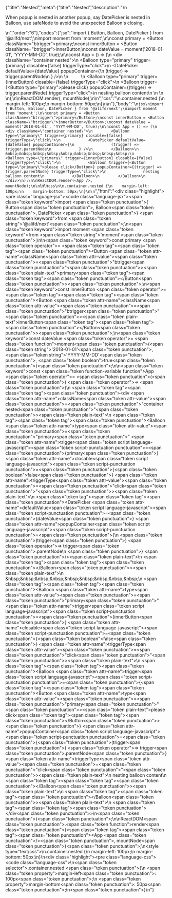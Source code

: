{"title":"Nested","meta":{"title":"Nested","description":"\n<p>When popup is nested in another popup, say DatePicker is nested in Balloon, use safeNode to avoid the unexpected Balloon&#39;s closing.</p>\n","order":"6"},"codes":{"jsx":"import { Button, Balloon, DatePicker } from '@alifd/next';\nimport moment from 'moment';\n\nconst primary = <Button className=\"btrigger\">primary</Button>;\nconst innerButton = <Button className=\"btrigger\">innerButton</Button>;\nconst dateValue = moment('2018-01-01', 'YYYY-MM-DD', true);\n\nconst App = () => (\n    <div className=\"container nested\">\n        <Balloon type=\"primary\" trigger={primary} closable={false} triggerType=\"click\">\n            <DatePicker defaultValue={dateValue} popupContainer={\n                (trigger) => trigger.parentNode\n            } />\n        </Balloon>\n        &nbsp;&nbsp;&nbsp;&nbsp;&nbsp;&nbsp;&nbsp;&nbsp;&nbsp;\n        <Balloon type=\"primary\" trigger={innerButton} closable={false} triggerType=\"click\">\n            <Balloon trigger={<Button type=\"primary\">please click</Button>} popupContainer={(trigger) => trigger.parentNode} triggerType=\"click\">\n                nesting balloon content\n            </Balloon>\n        </Balloon>\n    </div>\n);\n\nReactDOM.render(<App />, mountNode);\n\n","css":"\n.container.nested {\n    margin-left: 100px;\n    margin-bottom: 50px;\n}\n\n"},"body":"\n````jsx\nimport { Button, Balloon, DatePicker } from '@alifd/next';\nimport moment from 'moment';\n\nconst primary = <Button className=\"btrigger\">primary</Button>;\nconst innerButton = <Button className=\"btrigger\">innerButton</Button>;\nconst dateValue = moment('2018-01-01', 'YYYY-MM-DD', true);\n\nconst App = () => (\n    <div className=\"container nested\">\n        <Balloon type=\"primary\" trigger={primary} closable={false} triggerType=\"click\">\n            <DatePicker defaultValue={dateValue} popupContainer={\n                (trigger) => trigger.parentNode\n            } />\n        </Balloon>\n        &nbsp;&nbsp;&nbsp;&nbsp;&nbsp;&nbsp;&nbsp;&nbsp;&nbsp;\n        <Balloon type=\"primary\" trigger={innerButton} closable={false} triggerType=\"click\">\n            <Balloon trigger={<Button type=\"primary\">please click</Button>} popupContainer={(trigger) => trigger.parentNode} triggerType=\"click\">\n                nesting balloon content\n            </Balloon>\n        </Balloon>\n    </div>\n);\n\nReactDOM.render(<App />, mountNode);\n\n````\n\n```css\n\n.container.nested {\n    margin-left: 100px;\n    margin-bottom: 50px;\n}\n\n```","html":"<script>(function(){'use strict';\n\nvar _next = require('@alifd/next');\n\nvar _moment = require('moment');\n\nvar _moment2 = _interopRequireDefault(_moment);\n\nfunction _interopRequireDefault(obj) { return obj && obj.__esModule ? obj : { default: obj }; }\n\nvar primary = React.createElement(\n    _next.Button,\n    { className: 'btrigger' },\n    'primary'\n);\nvar innerButton = React.createElement(\n    _next.Button,\n    { className: 'btrigger' },\n    'innerButton'\n);\nvar dateValue = (0, _moment2.default)('2018-01-01', 'YYYY-MM-DD', true);\n\nvar App = function App() {\n    return React.createElement(\n        'div',\n        { className: 'container nested' },\n        React.createElement(\n            _next.Balloon,\n            { type: 'primary', trigger: primary, closable: false, triggerType: 'click' },\n            React.createElement(_next.DatePicker, { defaultValue: dateValue, popupContainer: function popupContainer(trigger) {\n                    return trigger.parentNode;\n                } })\n        ),\n        '\\xA0\\xA0\\xA0\\xA0\\xA0\\xA0\\xA0\\xA0\\xA0',\n        React.createElement(\n            _next.Balloon,\n            { type: 'primary', trigger: innerButton, closable: false, triggerType: 'click' },\n            React.createElement(\n                _next.Balloon,\n                { trigger: React.createElement(\n                        _next.Button,\n                        { type: 'primary' },\n                        'please click'\n                    ), popupContainer: function popupContainer(trigger) {\n                        return trigger.parentNode;\n                    }, triggerType: 'click' },\n                'nesting balloon content'\n            )\n        )\n    );\n};\n\nReactDOM.render(React.createElement(App, null), mountNode);})()</script><div class=\"highlight\"><pre class=\"language-jsx\"><code class=\"language-jsx\"><span class=\"token keyword\">import</span> <span class=\"token punctuation\">{</span> Button<span class=\"token punctuation\">,</span> Balloon<span class=\"token punctuation\">,</span> DatePicker <span class=\"token punctuation\">}</span> <span class=\"token keyword\">from</span> <span class=\"token string\">'@alifd/next'</span><span class=\"token punctuation\">;</span>\n<span class=\"token keyword\">import</span> moment <span class=\"token keyword\">from</span> <span class=\"token string\">'moment'</span><span class=\"token punctuation\">;</span>\n\n<span class=\"token keyword\">const</span> primary <span class=\"token operator\">=</span> <span class=\"token tag\"><span class=\"token tag\"><span class=\"token punctuation\">&lt;</span>Button</span> <span class=\"token attr-name\">className</span><span class=\"token attr-value\"><span class=\"token punctuation\">=</span><span class=\"token punctuation\">\"</span>btrigger<span class=\"token punctuation\">\"</span></span><span class=\"token punctuation\">></span></span><span class=\"token plain-text\">primary</span><span class=\"token tag\"><span class=\"token tag\"><span class=\"token punctuation\">&lt;/</span>Button</span><span class=\"token punctuation\">></span></span><span class=\"token punctuation\">;</span>\n<span class=\"token keyword\">const</span> innerButton <span class=\"token operator\">=</span> <span class=\"token tag\"><span class=\"token tag\"><span class=\"token punctuation\">&lt;</span>Button</span> <span class=\"token attr-name\">className</span><span class=\"token attr-value\"><span class=\"token punctuation\">=</span><span class=\"token punctuation\">\"</span>btrigger<span class=\"token punctuation\">\"</span></span><span class=\"token punctuation\">></span></span><span class=\"token plain-text\">innerButton</span><span class=\"token tag\"><span class=\"token tag\"><span class=\"token punctuation\">&lt;/</span>Button</span><span class=\"token punctuation\">></span></span><span class=\"token punctuation\">;</span>\n<span class=\"token keyword\">const</span> dateValue <span class=\"token operator\">=</span> <span class=\"token function\">moment</span><span class=\"token punctuation\">(</span><span class=\"token string\">'2018-01-01'</span><span class=\"token punctuation\">,</span> <span class=\"token string\">'YYYY-MM-DD'</span><span class=\"token punctuation\">,</span> <span class=\"token boolean\">true</span><span class=\"token punctuation\">)</span><span class=\"token punctuation\">;</span>\n\n<span class=\"token keyword\">const</span> <span class=\"token function-variable function\">App</span> <span class=\"token operator\">=</span> <span class=\"token punctuation\">(</span><span class=\"token punctuation\">)</span> <span class=\"token operator\">=></span> <span class=\"token punctuation\">(</span>\n    <span class=\"token tag\"><span class=\"token tag\"><span class=\"token punctuation\">&lt;</span>div</span> <span class=\"token attr-name\">className</span><span class=\"token attr-value\"><span class=\"token punctuation\">=</span><span class=\"token punctuation\">\"</span>container nested<span class=\"token punctuation\">\"</span></span><span class=\"token punctuation\">></span></span><span class=\"token plain-text\">\n        </span><span class=\"token tag\"><span class=\"token tag\"><span class=\"token punctuation\">&lt;</span>Balloon</span> <span class=\"token attr-name\">type</span><span class=\"token attr-value\"><span class=\"token punctuation\">=</span><span class=\"token punctuation\">\"</span>primary<span class=\"token punctuation\">\"</span></span> <span class=\"token attr-name\">trigger</span><span class=\"token script language-javascript\"><span class=\"token script-punctuation punctuation\">=</span><span class=\"token punctuation\">{</span>primary<span class=\"token punctuation\">}</span></span> <span class=\"token attr-name\">closable</span><span class=\"token script language-javascript\"><span class=\"token script-punctuation punctuation\">=</span><span class=\"token punctuation\">{</span><span class=\"token boolean\">false</span><span class=\"token punctuation\">}</span></span> <span class=\"token attr-name\">triggerType</span><span class=\"token attr-value\"><span class=\"token punctuation\">=</span><span class=\"token punctuation\">\"</span>click<span class=\"token punctuation\">\"</span></span><span class=\"token punctuation\">></span></span><span class=\"token plain-text\">\n            </span><span class=\"token tag\"><span class=\"token tag\"><span class=\"token punctuation\">&lt;</span>DatePicker</span> <span class=\"token attr-name\">defaultValue</span><span class=\"token script language-javascript\"><span class=\"token script-punctuation punctuation\">=</span><span class=\"token punctuation\">{</span>dateValue<span class=\"token punctuation\">}</span></span> <span class=\"token attr-name\">popupContainer</span><span class=\"token script language-javascript\"><span class=\"token script-punctuation punctuation\">=</span><span class=\"token punctuation\">{</span>\n                <span class=\"token punctuation\">(</span>trigger<span class=\"token punctuation\">)</span> <span class=\"token operator\">=></span> trigger<span class=\"token punctuation\">.</span>parentNode\n            <span class=\"token punctuation\">}</span></span> <span class=\"token punctuation\">/></span></span><span class=\"token plain-text\">\n        </span><span class=\"token tag\"><span class=\"token tag\"><span class=\"token punctuation\">&lt;/</span>Balloon</span><span class=\"token punctuation\">></span></span><span class=\"token plain-text\">\n        &amp;nbsp;&amp;nbsp;&amp;nbsp;&amp;nbsp;&amp;nbsp;&amp;nbsp;&amp;nbsp;&amp;nbsp;&amp;nbsp;\n        </span><span class=\"token tag\"><span class=\"token tag\"><span class=\"token punctuation\">&lt;</span>Balloon</span> <span class=\"token attr-name\">type</span><span class=\"token attr-value\"><span class=\"token punctuation\">=</span><span class=\"token punctuation\">\"</span>primary<span class=\"token punctuation\">\"</span></span> <span class=\"token attr-name\">trigger</span><span class=\"token script language-javascript\"><span class=\"token script-punctuation punctuation\">=</span><span class=\"token punctuation\">{</span>innerButton<span class=\"token punctuation\">}</span></span> <span class=\"token attr-name\">closable</span><span class=\"token script language-javascript\"><span class=\"token script-punctuation punctuation\">=</span><span class=\"token punctuation\">{</span><span class=\"token boolean\">false</span><span class=\"token punctuation\">}</span></span> <span class=\"token attr-name\">triggerType</span><span class=\"token attr-value\"><span class=\"token punctuation\">=</span><span class=\"token punctuation\">\"</span>click<span class=\"token punctuation\">\"</span></span><span class=\"token punctuation\">></span></span><span class=\"token plain-text\">\n            </span><span class=\"token tag\"><span class=\"token tag\"><span class=\"token punctuation\">&lt;</span>Balloon</span> <span class=\"token attr-name\">trigger</span><span class=\"token script language-javascript\"><span class=\"token script-punctuation punctuation\">=</span><span class=\"token punctuation\">{</span><span class=\"token tag\"><span class=\"token tag\"><span class=\"token punctuation\">&lt;</span>Button</span> <span class=\"token attr-name\">type</span><span class=\"token attr-value\"><span class=\"token punctuation\">=</span><span class=\"token punctuation\">\"</span>primary<span class=\"token punctuation\">\"</span></span><span class=\"token punctuation\">></span></span><span class=\"token plain-text\">please click</span><span class=\"token tag\"><span class=\"token tag\"><span class=\"token punctuation\">&lt;/</span>Button</span><span class=\"token punctuation\">></span></span><span class=\"token punctuation\">}</span></span> <span class=\"token attr-name\">popupContainer</span><span class=\"token script language-javascript\"><span class=\"token script-punctuation punctuation\">=</span><span class=\"token punctuation\">{</span><span class=\"token punctuation\">(</span>trigger<span class=\"token punctuation\">)</span> <span class=\"token operator\">=></span> trigger<span class=\"token punctuation\">.</span>parentNode<span class=\"token punctuation\">}</span></span> <span class=\"token attr-name\">triggerType</span><span class=\"token attr-value\"><span class=\"token punctuation\">=</span><span class=\"token punctuation\">\"</span>click<span class=\"token punctuation\">\"</span></span><span class=\"token punctuation\">></span></span><span class=\"token plain-text\">\n                nesting balloon content\n            </span><span class=\"token tag\"><span class=\"token tag\"><span class=\"token punctuation\">&lt;/</span>Balloon</span><span class=\"token punctuation\">></span></span><span class=\"token plain-text\">\n        </span><span class=\"token tag\"><span class=\"token tag\"><span class=\"token punctuation\">&lt;/</span>Balloon</span><span class=\"token punctuation\">></span></span><span class=\"token plain-text\">\n    </span><span class=\"token tag\"><span class=\"token tag\"><span class=\"token punctuation\">&lt;/</span>div</span><span class=\"token punctuation\">></span></span>\n<span class=\"token punctuation\">)</span><span class=\"token punctuation\">;</span>\n\nReactDOM<span class=\"token punctuation\">.</span><span class=\"token function\">render</span><span class=\"token punctuation\">(</span><span class=\"token tag\"><span class=\"token tag\"><span class=\"token punctuation\">&lt;</span>App</span> <span class=\"token punctuation\">/></span></span><span class=\"token punctuation\">,</span> mountNode<span class=\"token punctuation\">)</span><span class=\"token punctuation\">;</span>\n</code></pre></div><style type=\"text/css\">\n.container.nested {\n    margin-left: 100px;\n    margin-bottom: 50px;\n}\n</style><div class=\"highlight\"><pre class=\"language-css\"><code class=\"language-css\">\n<span class=\"token selector\">.container.nested</span> <span class=\"token punctuation\">{</span>\n    <span class=\"token property\">margin-left</span><span class=\"token punctuation\">:</span> 100px<span class=\"token punctuation\">;</span>\n    <span class=\"token property\">margin-bottom</span><span class=\"token punctuation\">:</span> 50px<span class=\"token punctuation\">;</span>\n<span class=\"token punctuation\">}</span>\n</code></pre></div>"}
